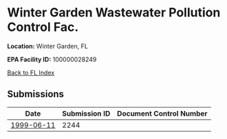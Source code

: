 # Winter Garden Wastewater Pollution Control Fac.

**Location:** Winter Garden, FL

**EPA Facility ID:** 100000028249

[Back to FL Index](../../index.md)

## Submissions

| Date | Submission ID | Document Control Number |
|------|--------------|-------------------------|
| [1999-06-11](submissions/2244.md) | 2244 |  |
